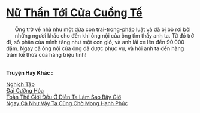 <a href="https://truyentiki.com/nu-than-toi-cua-cuong-te.33785/" title="Nữ Thần Tới Cửa Cuồng Tế"><h1>Nữ Thần Tới Cửa Cuồng Tế</h1></a><div style="display:table"><img align="right" style="float: left; padding: 10px;" src="https://truyentiki.com/images/story/200x260/33785.jpg" alt="">Ông trở về nhà như một đứa con trai-trong-pháp luật và đã bị bỏ rơi bởi những người khác cho đến khi ông nội của ông tìm thấy anh ta. Từ đó trở đi, số phận của mình tăng như một cơn gió, và anh lái xe lên đến 90.000 dặm. Ngay cả ông nội của ông đã được phục vụ, và hỏi anh ta đến hàng trăm kế thừa của hàng triệu tính!</div><p><br><b>Truyện Hay Khác :</b></p><a href="https://truyentiki.com/nghich-tap.33784/" alt="Nghịch Tập">Nghịch Tập</a><br/><a href="https://www.scoop.it/topic/nownovels/p/4118926130/2020/06/07/truyen-ai-cuong-hoa" alt="Đại Cường Hóa">Đại Cường Hóa</a><br/><a href="https://github.com/nownovels/top500/tree/master/truyenhay/33839/" alt="Toàn Thế Giới Đều Ở Diễn Ta Làm Sao Bây Giờ">Toàn Thế Giới Đều Ở Diễn Ta Làm Sao Bây Giờ</a><br/><a href="https://github.com/nownovels/top500/tree/master/truyenhay/33825/" alt="Ngay Cả Như Vậy Ta Cũng Chờ Mong Hạnh Phúc">Ngay Cả Như Vậy Ta Cũng Chờ Mong Hạnh Phúc</a><br/>